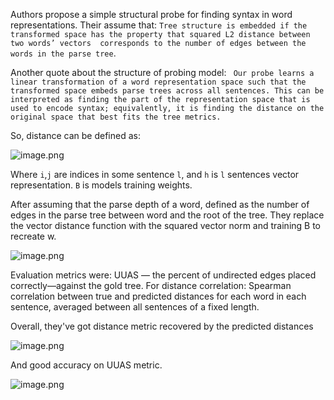 Authors propose a simple structural probe for finding syntax in word representations. Their assume that: `Tree structure is embedded if the transformed space has the property that squared L2 distance between two words’ vectors 
corresponds to the number of edges between the words in the parse tree`. 

Another quote about the structure of probing model: ` Our probe learns a linear transformation of a word representation space such that the transformed space embeds parse trees across all sentences. This can be 
interpreted as finding the part of the representation space that is used to encode syntax; equivalently, it is finding the distance on the original space that best fits the tree metrics.`

So, distance can be defined as:

![image.png](attachment:65071440-4a71-4f90-8dd8-787e6242e866.png)

Where `i`,`j` are indices in some sentence `l`, and `h` is `l` sentences vector representation. `B` is models training weights.

After assuming that the parse depth of a word, defined as the number of edges in the parse tree between word and the root of the tree.
They replace the vector distance function with the squared vector norm and training B to recreate w.

![image.png](attachment:655336c0-7d95-456f-835e-2286a8cc9f9a.png)


Evaluation metrics were: UUAS — the percent of undirected edges placed correctly—against the gold tree. For distance correlation: Spearman correlation between true and predicted
distances for each word in each sentence, averaged between all sentences of a fixed length.

Overall, they've got distance metric recovered by the predicted distances

![image.png](attachment:1a7e9f57-621c-4513-a5a1-bcfbcb81cc2c.png)

And good accuracy on UUAS metric.

![image.png](attachment:26dab6a0-08ab-471d-a5e2-330452a4d105.png)
